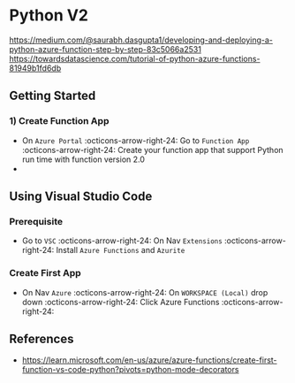 # Python V2

https://medium.com/@saurabh.dasgupta1/developing-and-deploying-a-python-azure-function-step-by-step-83c5066a2531
https://towardsdatascience.com/tutorial-of-python-azure-functions-81949b1fd6db

## Getting Started

### 1) Create Function App

- On `Azure Portal` :octicons-arrow-right-24: Go to `Function App` :octicons-arrow-right-24:
  Create your function app that support Python run time with function version 2.0
-

## Using Visual Studio Code

### Prerequisite

- Go to `VSC` :octicons-arrow-right-24: On Nav `Extensions` :octicons-arrow-right-24:
  Install `Azure Functions` and `Azurite`

### Create First App

- On Nav `Azure` :octicons-arrow-right-24: On `WORKSPACE (Local)` drop down :octicons-arrow-right-24:
  Click Azure Functions :octicons-arrow-right-24:

## References

- https://learn.microsoft.com/en-us/azure/azure-functions/create-first-function-vs-code-python?pivots=python-mode-decorators
